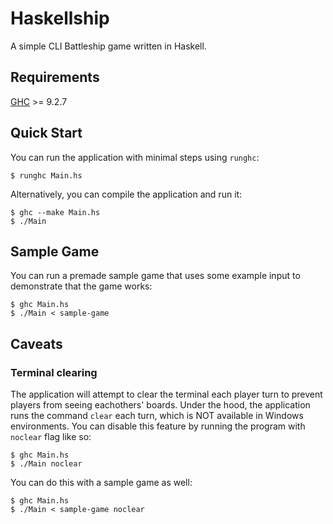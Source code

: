 # Haskellship

A simple CLI Battleship game written in Haskell.

## Requirements

[GHC](https://www.haskell.org/ghc/) >= 9.2.7

## Quick Start

You can run the application with minimal steps using `runghc`:

```console
$ runghc Main.hs
```

Alternatively, you can compile the application and run it:

```console
$ ghc --make Main.hs
$ ./Main
```

## Sample Game

You can run a premade sample game that uses some example input to demonstrate that the game works:

```console
$ ghc Main.hs
$ ./Main < sample-game
```

## Caveats

### Terminal clearing

The application will attempt to clear the terminal each player turn to prevent players from seeing eachothers' boards. Under the hood, the application runs the command `clear` each turn, which is NOT available in Windows environments. You can disable this feature by running the program with `noclear` flag like so:

```console
$ ghc Main.hs
$ ./Main noclear
```

You can do this with a sample game as well:

```console
$ ghc Main.hs
$ ./Main < sample-game noclear
```
